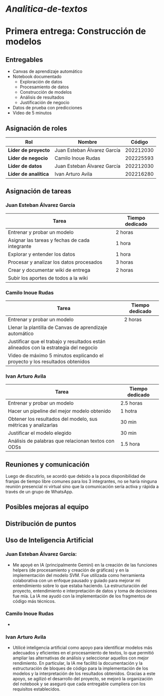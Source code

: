 # *Analitica-de-textos*
# **Primera entrega: Construcción de modelos**
## **Entregables**
* Canvas de aprendizaje automático
* Notebook documentado
  * Exploración de datos
  * Procesamiento de datos
  * Construcción de modelos
  * Análisis de resultados
  * Justificación de negocio
* Datos de prueba con predicciones
* Video de 5 minutos
## **Asignación de roles**
| **Rol**               | Nombre                       | Código     |
|-------------------|------------------------------|------------|
| **Líder de proyecto** | Juan Esteban Álvarez García    | 202212030  |
| **Líder de negocio**  | Camilo Inoue Rudas             | 202225593  |
| **Líder de datos**    | Juan Esteban Álvarez García    | 202212030  |
| **Líder de analítica**| Ivan Arturo Avila              | 202216280  |
## **Asignación de tareas**
### Juan Esteban Álvarez García
| Tarea                                                                | Tiempo dedicado |
|----------------------------------------------------------------------|-----------------|
| Entrenar y probar un modelo                                          |     2 horas     |
| Asignar las tareas y fechas de cada integrante                       |     1 hora      |
| Explorar y entender los datos                                        |     1 hora      |
| Procesar y analizar los datos procesados                             |     3 horas     |
| Crear y documentar wiki de entrega                                   |     2 horas     |
| Subir los aportes de todos a la wiki                                 |                 |

### Camilo Inoue Rudas
| Tarea                                                                | Tiempo dedicado |
|----------------------------------------------------------------------|-----------------|
| Entrenar y probar un modelo                                          |     2 horas     |
| Llenar la plantilla de Canvas de aprendizaje automático              |                 |
| Justificar que el trabajo y resultados están alineados con la estrategia del negocio |                 |
| Video de máximo 5 minutos explicando el proyecto y los resultados obtenidos |                 |

### Ivan Arturo Avila
| Tarea                                                                | Tiempo dedicado |
|----------------------------------------------------------------------|-----------------|
| Entrenar y probar un modelo                                          |   2.5 horas     |
| Hacer un pipeline del mejor modelo obtenido                          |   1 hotra       |
| Obtener los resultados del modelo, sus métricas y analizarlas        |   30 min        |
| Justificar el modelo elegido                                         |   30 min        |
| Análisis de palabras que relacionan textos con ODSs                  |   1.5 hora      |

## **Reuniones y comunicación**
Luego de discutirlo, se acordó que debido a la poca disponibilidad de franjas de tiempo libre comunes para los 3 integrantes, no se haría ninguna reunión presencial ni virtual sino que la comunicación sería activa y rápida a través de un grupo de WhatsApp.
## **Posibles mejoras al equipo**
## **Distribución de puntos**
## **Uso de Inteligencia Artificial**
### Juan Esteban Álvarez García:
* Me apoyé en IA (principalmente Gemini) en la creación de las funciones helpers (de procesamiento y creación de gráficas) y en la implementación del modelo SVM. Fue utilizada como herramienta colaborativa con un enfoque pausado y guiado para mejorar mi entendimiento sobre lo que estaba haciendo. La estructuración del proyecto, entendimiento e interpretación de datos y toma de decisiones fue mía. La IA me ayudó con la implementación de los fragmentos de código más técnicos.
### Camilo Inoue Rudas
* 
### Ivan Arturo Avila
* Utilicé inteligencia artificial como apoyo para identificar modelos más adecuados y eficientes en el procesamiento de textos, lo que permitió ampliar las alternativas de análisis y seleccionar aquellos con mejor rendimiento. En particular, la IA me facilitó la documentación y la estructuración de bloques de código para la implementación de los modelos y la interpretación de los resultados obtenidos. Gracias a este apoyo, se agilizó el desarrollo del proyecto, se mejoró la organización del notebook y se aseguró que cada entregable cumpliera con los requisitos establecidos.
